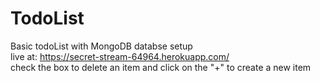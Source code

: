 # TodoList

Basic todoList with MongoDB databse setup<br/>
live at: https://secret-stream-64964.herokuapp.com/<br/>
check the box to delete an item and click on the "+" to create a new item
